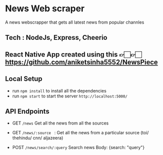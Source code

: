 # News Web scraper
 A news webscrapper that gets all latest news from popular channles

 ## Tech : NodeJs, Express, Cheerio

 ## React Native App created using this 👉🏻👉🏻 https://github.com/aniketsinha5552/NewsPiece

 ## Local Setup
 - run `npm install` to install all the dependencies
 - run `npm start` to start the server `http://localhost:5000/`

## API Endpoints
- GET `/news` 
Get all the news from all the sources

- GET `/news/:source ` :
Get all the news from a particular source (toi/ thehindu/ cnn/ aljazeera)

- POST `/news/search/:query` 
Search news
Body: {search: "query"}

